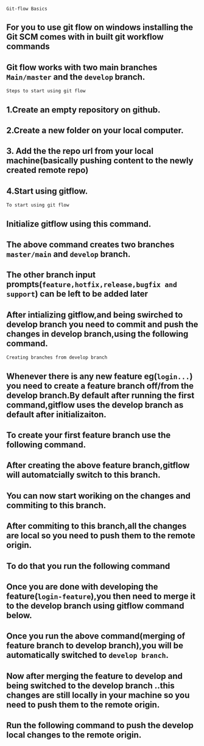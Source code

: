 `Git-flow Basics`

## For you to use git flow on windows installing the Git SCM comes with in built git workflow commands

## Git flow works with two main branches `Main/master` and the `develop` branch.

`Steps to start using git flow`

## 1.Create an empty repository on github.

## 2.Create a new folder on your local computer.

## 3. Add the the repo url from your local machine(basically pushing content to the newly created remote repo)

## 4.Start using gitflow.

`To start using git flow`

## Initialize gitflow using this command.

<!--
git flow init
 -->

## The above command creates two branches `master/main` and `develop` branch.

## The other branch input prompts(`feature,hotfix,release,bugfix and support`) can be left to be added later

## After intializing gitflow,and being swirched to develop branch you need to commit and push the changes in develop branch,using the following command.

<!--
 a must step otherwise publish changes on feature branches wont be publish unitl index(develop is commited.

git push -u origin develop

 -->

`Creating branches from develop branch`

## Whenever there is any new feature eg(`login...`) you need to create a feature branch off/from the develop branch.By default after running the first command,gitflow uses the develop branch as default after initializaiton.

## To create your first feature branch use the following command.

<!--

git flow feature start feature_name_branch

git flow feature start login-feature
 -->

## After creating the above feature branch,gitflow will automatcially switch to this branch.

## You can now start woriking on the changes and commiting to this branch.

## After commiting to this branch,all the changes are local so you need to push them to the remote origin.

## To do that you run the following command

<!--
git flow feature publish login-feature
 -->

## Once you are done with developing the feature(`login-feature`),you then need to merge it to the develop branch using gitflow command below.

 <!-- 
 git flow feature finish login-feature
  -->

## Once you run the above command(merging of feature branch to develop branch),you will be automatically switched to `develop branch`.

## Now after merging the feature to develop and being switched to the develop branch ..this changes are still locally in your machine so you need to push them to the remote origin.

## Run the following command to push the develop local changes to the remote origin.

<!--
git push origin --all
 -->
